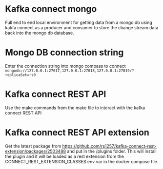 # Kafka connect mongo
Full end to end local environment for getting data from a mongo db using kakfa connect as a producer and consumer to store the change stream data back into the mongo db database.

# Mongo DB connection string
Enter the connection string into mongo compass to connect `mongodb://127.0.0.1:27017,127.0.0.1:27018,127.0.0.1:27019/?replicaSet=rs0`

# Kafka connect REST API
Use the make commands from the make file to interact with the kafka connect REST API

# Kafka connect REST API extension
Get the latest package from https://github.com/rs1257/kafka-connect-rest-extension/packages/2503488 and put in the /plugins folder. This will install the plugin and it will be loaded as a rest extension from the CONNECT_REST_EXTENSION_CLASSES env var in the docker compose file.